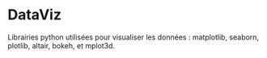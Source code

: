 # DataViz
Librairies python utilisées pour visualiser les données : matplotlib, seaborn, plotlib, altair, bokeh, et mplot3d.

